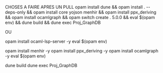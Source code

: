 
CHOSES A FAIRE APRES UN PULL
opam install dune &&
opam install . --deps-only &&
opam install core yojson menhir &&
opam install ppx_deriving &&
opam install ocamlgraph &&
opam switch create . 5.0.0 &&
eval $(opam env) &&
dune build &&
dune exec Proj_GraphDB

OU


opam install ocaml-lsp-server -y
eval $(opam env)    

opam install menhir -y
opam install ppx_deriving -y
opam install ocamlgraph -y
eval $(opam env)


dune build
dune exec Proj_GraphDB